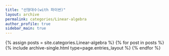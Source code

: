 ```yaml
---
title: "선형대수(with 파이썬)"
layout: archive
permalink: categories/Linear-algebra
author_profile: true
sidebar_main: true
---
```


{% assign posts = site.categories.Linear-algebra %}
{% for post in posts %} {% include archive-single.html type=page.entries_layout %} {% endfor %}
